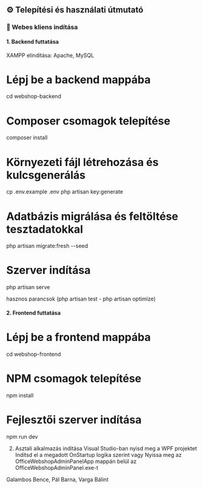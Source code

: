 ## ⚙️ Telepítési és használati útmutató

### 🔗 Webes kliens indítása

#### 1. Backend futtatása

XAMPP elindítása: Apache, MySQL

# Lépj be a backend mappába
cd webshop-backend

# Composer csomagok telepítése
composer install

# Környezeti fájl létrehozása és kulcsgenerálás
cp .env.example .env
php artisan key:generate

# Adatbázis migrálása és feltöltése tesztadatokkal
php artisan migrate:fresh --seed

# Szerver indítása
php artisan serve

hasznos parancsok
(php artisan test - php artisan optimize)

#### 2. Frontend futtatása
# Lépj be a frontend mappába
cd webshop-frontend

# NPM csomagok telepítése
npm install

# Fejlesztői szerver indítása
npm run dev

2.	Asztali alkalmazás indítása
Visual Studio-ban nyisd meg a WPF projektet
Indítsd el a megadott OnStartup logika szerint
vagy
Nyissa meg az OfficeWebshopAdminPanelApp mappán belül az OfficeWebshopAdminPanel.exe-t


Galambos Bence, Pál Barna, Varga Bálint

